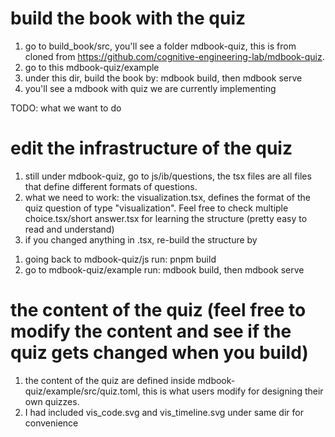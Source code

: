 # build the book with the quiz
1. go to build_book/src, you'll see a folder mdbook-quiz, this is from cloned from https://github.com/cognitive-engineering-lab/mdbook-quiz.
2. go to this mdbook-quiz/example
3. under this dir, build the book by: mdbook build, then mdbook serve
4. you'll see a mdbook with quiz we are currently implementing


TODO: what we want to do
# edit the infrastructure of the quiz
1. still under mdbook-quiz, go to js/ib/questions, the tsx files are all files that define different formats of questions.
2. what we need to work: the visualization.tsx, defines the format of the quiz question of type "visualization". Feel free to check multiple choice.tsx/short answer.tsx for learning the structure (pretty easy to read and understand)
3. if you changed anything in .tsx, re-build the structure by 
1) going back to mdbook-quiz/js run: pnpm build
2) go to mdbook-quiz/example run: mdbook build, then mdbook serve



# the content of the quiz (feel free to modify the content and see if the quiz gets changed when you build)
1. the content of the quiz are defined inside mdbook-quiz/example/src/quiz.toml, this is what users modify for designing their own quizzes.
2. I had included vis_code.svg and vis_timeline.svg under same dir for convenience 
